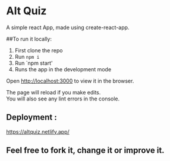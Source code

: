 # Alt Quiz 

A simple react App, made using create-react-app.

##To run it locally:
1. First clone the repo
2. Run `npm i `
3. Run `npm start'
4. Runs the app in the development mode

Open [http://localhost:3000](http://localhost:3000) to view it in the browser.

The page will reload if you make edits.\
You will also see any lint errors in the console.


## Deployment :
https://altquiz.netlify.app/


## Feel free to fork it, change it or improve it. 
